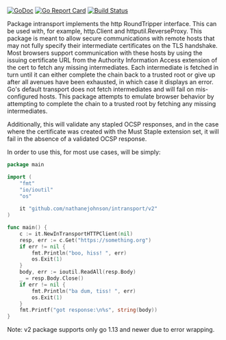 [![GoDoc](https://godoc.org/github.com/nathanejohnson/intransport?status.svg)](https://godoc.org/github.com/nathanejohnson/intransport)
[![Go Report Card](https://goreportcard.com/badge/github.com/nathanejohnson/intransport)](https://goreportcard.com/report/github.com/nathanejohnson/intransport)
[![Build Status](https://api.travis-ci.org/nathanejohnson/intransport.svg?branch=master)](https://travis-ci.org/nathanejohnson/intransport)

Package intransport implements the http RoundTripper interface. This can be used with, for example, http.Client and httputil.ReverseProxy. This package is meant to allow secure communications with remote hosts that may not fully specify their intermediate certificates on the TLS handshake. Most browsers support communication with these hosts by using the issuing certificate URL from the Authority Information Access extension of the cert to fetch any missing intermediates. Each intermediate is fetched in turn until it can either complete the chain back to a trusted root or give up after all avenues have been exhausted, in which case it displays an error. Go's default transport does not fetch intermediates and will fail on mis-configured hosts. This package attempts to emulate browser behavior by attempting to complete the chain to a trusted root by fetching any missing intermediates.

Additionally, this will validate any stapled OCSP responses, and in the case where the certificate was created with the Must Staple extension set, it will fail in the absence of a validated OCSP response.

In order to use this, for most use cases, will be simply:

```go
package main

import (
	"fmt"
	"io/ioutil"
	"os"
	
	it "github.com/nathanejohnson/intransport/v2"
)

func main() {
	c := it.NewInTransportHTTPClient(nil)
	resp, err := c.Get("https://something.org")
	if err != nil {
		fmt.Println("boo, hiss! ", err)
		os.Exit(1)
	}
	body, err := ioutil.ReadAll(resp.Body)
	_ = resp.Body.Close()
	if err != nil {		
		fmt.Println("ba dum, tiss! ", err)
		os.Exit(1)
	}
	fmt.Printf("got response:\n%s", string(body))
}
```


Note: v2 package supports only go 1.13 and newer due to error wrapping.
